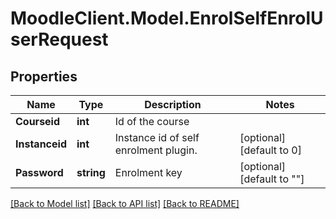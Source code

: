 # MoodleClient.Model.EnrolSelfEnrolUserRequest

## Properties

Name | Type | Description | Notes
------------ | ------------- | ------------- | -------------
**Courseid** | **int** | Id of the course | 
**Instanceid** | **int** | Instance id of self enrolment plugin. | [optional] [default to 0]
**Password** | **string** | Enrolment key | [optional] [default to ""]

[[Back to Model list]](../README.md#documentation-for-models) [[Back to API list]](../README.md#documentation-for-api-endpoints) [[Back to README]](../README.md)


